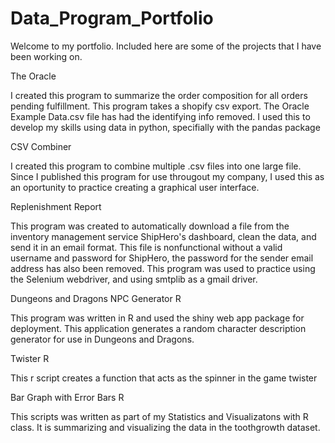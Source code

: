 # Data_Program_Portfolio
Welcome to my portfolio. Included here are some of the projects that I have been working on.

The Oracle

I created this program to summarize the order composition for all orders pending fulfillment. This program takes a shopify csv export. The Oracle Example Data.csv file has had the identifying info removed. I used this to develop my skills using data in python, specifially with the pandas package 

CSV Combiner

I created this program to combine multiple .csv files into one large file. Since I published this program for use througout my company, I used this as an oportunity to practice creating a graphical user interface.

Replenishment Report

This program was created to automatically download a file from the inventory management service ShipHero's dashboard, clean the data, and send it in an email format. This file is nonfunctional without a valid username and password for ShipHero, the password for the sender email address has also been removed. This program was used to practice using the Selenium webdriver, and using smtplib as a gmail driver.

Dungeons and Dragons NPC Generator R

This program was written in R and used the shiny web app package for deployment. This application generates a random character description generator for use in Dungeons and Dragons.

Twister R

This r script creates a function that acts as the spinner in the game twister

Bar Graph with Error Bars R

This scripts was written as part of my Statistics and Visualizatons with R class. It is summarizing and visualizing the data in the toothgrowth dataset.

